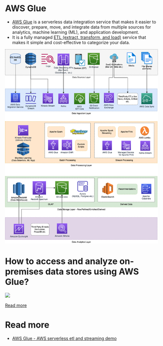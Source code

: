 # AWS Glue
- [AWS Glue](https://aws.amazon.com/glue/) is a serverless data integration service that makes it easier to discover, prepare, move, and integrate data from multiple sources for analytics, machine learning (ML), and application development.
- It is a fully managed [ETL (extract, transform, and load)](../../../../1_HLDDesignComponents/5_BigDataComponents/ETLServices/Readme.md) service that makes it simple and cost-effective to categorize your data.

![](../../../AWS-Data-Architecture-ETL-OLTP-OLAP-DataLake.png)

# How to access and analyze on-premises data stores using AWS Glue?

![](https://d2908q01vomqb2.cloudfront.net/b6692ea5df920cad691c20319a6fffd7a4a766b8/2018/08/13/GlueOnPrem1.png)

[Read more](https://aws.amazon.com/blogs/big-data/how-to-access-and-analyze-on-premises-data-stores-using-aws-glue/)

# Read more
- [AWS Glue - AWS serverless etl and streaming demo](https://github.com/liangruibupt/glue-streaming-etl-demo)